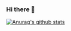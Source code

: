 ### Hi there 👋


[![Anurag's github stats](https://github-readme-stats.vercel.app/api?username=LiYifei1218)](https://github.com/LiYifei1218/github-readme-stats)


<!--
**LiYifei1218/LiYifei1218** is a ✨ _special_ ✨ repository because its `README.md` (this file) appears on your GitHub profile.

Here are some ideas to get you started:

- 🔭 I’m currently working on ...
- 🌱 I’m currently learning ...
- 👯 I’m looking to collaborate on ...
- 🤔 I’m looking for help with ...
- 💬 Ask me about ...
- 📫 How to reach me: ...
- 😄 Pronouns: ...
- ⚡ Fun fact: ...
-->
